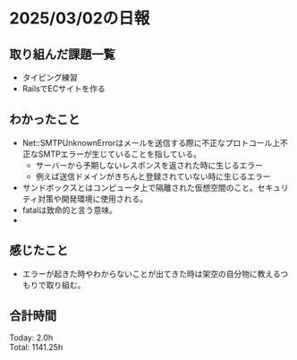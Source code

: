 # 2025/03/02の日報
## 取り組んだ課題一覧
* タイピング練習
*  RailsでECサイトを作る
## わかったこと
* Net::SMTPUnknownErrorはメールを送信する際に不正なプロトコール上不正なSMTPエラーが生じていることを指している。
  *  サーバーから予期しないレスポンスを返された時に生じるエラー
  *  例えば送信ドメインがきちんと登録されていない時に生じるエラー
*  サンドボックスとはコンピュータ上で隔離された仮想空間のこと。セキュリティ対策や開発環境に使用される。
* fatalは致命的と言う意味。
*    
## 感じたこと
* エラーが起きた時やわからないことが出てきた時は架空の自分物に教えるつもりで取り組む。
## 合計時間 
Today: 2.0h<br>
Total: 1141.25h

